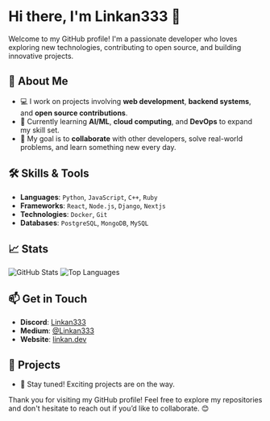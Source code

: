 # Hi there, I'm Linkan333 👋

Welcome to my GitHub profile! I'm a passionate developer who loves exploring new technologies, contributing to open source, and building innovative projects.

## 🚀 About Me
- 💻 I work on projects involving **web development**, **backend systems**, and **open source contributions**.
- 🌱 Currently learning **AI/ML**, **cloud computing**, and **DevOps** to expand my skill set.
- 🎯 My goal is to **collaborate** with other developers, solve real-world problems, and learn something new every day.

## 🛠️ Skills & Tools
- **Languages**: `Python`, `JavaScript`, `C++`, `Ruby`
- **Frameworks**: `React`, `Node.js`, `Django`, `Nextjs`
- **Technologies**: `Docker`, `Git`
- **Databases**: `PostgreSQL`, `MongoDB`, `MySQL`

## 📈 Stats
![GitHub Stats](https://github-readme-stats.vercel.app/api?username=Linkan333&show_icons=true&theme=radical)
![Top Languages](https://github-readme-stats.vercel.app/api/top-langs/?username=Linkan333&layout=compact&theme=radical)

## 📫 Get in Touch
- **Discord**: [Linkan333](https://discord.com/users/683080741340708866) 
- **Medium**: [@Linkan333](https://medium.com/@linkan333)
- **Website**: [linkan.dev](https://linkan.dev/)

## 🌟 Projects
- 🚧 Stay tuned! Exciting projects are on the way.

Thank you for visiting my GitHub profile! Feel free to explore my repositories and don't hesitate to reach out if you’d like to collaborate. 😊
